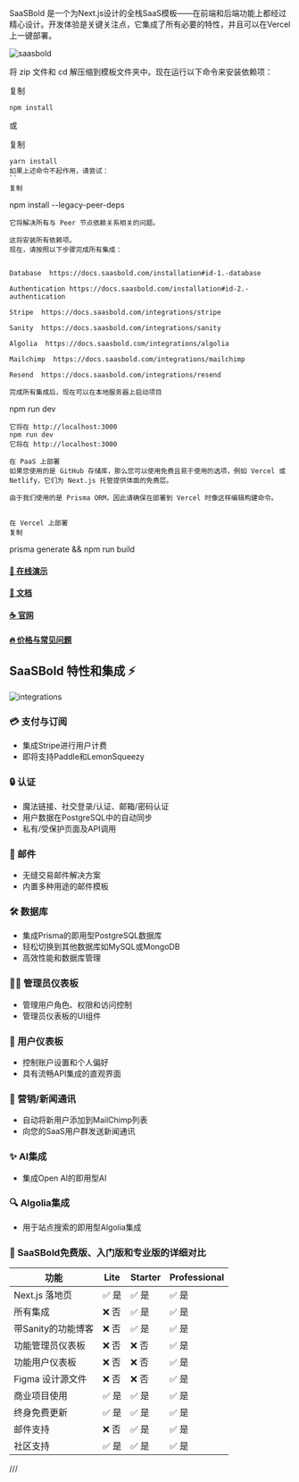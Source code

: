 SaaSBold 是一个为Next.js设计的全栈SaaS模板——在前端和后端功能上都经过精心设计。开发体验是关键关注点，它集成了所有必要的特性，并且可以在Vercel上一键部署。

![saasbold](https://github.com/SaaSBold/saasbold-lite/assets/1244883/6ff1e518-d448-4a9a-a609-fc9a67959d94)



将 zip 文件和 cd 解压缩到模板文件夹中。现在运行以下命令来安装依赖项：

复制
```
npm install
```
或

复制
```
yarn install
如果上述命令不起作用，请尝试：
``
复制
```
npm install --legacy-peer-deps
```
它将解决所有与 Peer 节点依赖关系相关的问题。

这将安装所有依赖项。
现在，请按照以下步骤完成所有集成：


Database  https://docs.saasbold.com/installation#id-1.-database

Authentication https://docs.saasbold.com/installation#id-2.-authentication

Stripe  https://docs.saasbold.com/integrations/stripe

Sanity  https://docs.saasbold.com/integrations/sanity

Algolia  https://docs.saasbold.com/integrations/algolia

Mailchimp  https://docs.saasbold.com/integrations/mailchimp

Resend  https://docs.saasbold.com/integrations/resend   

完成所有集成后，现在可以在本地服务器上启动项目
```
npm run dev
```
它将在 http://localhost:3000
npm run dev
它将在 http://localhost:3000

在 PaaS 上部署
如果您使用的是 GitHub 存储库，那么您可以使用免费且易于使用的选项，例如 Vercel 或 Netlify，它们为 Next.js 托管提供体面的免费层。

由于我们使用的是 Prisma ORM，因此请确保在部署到 Vercel 时像这样编辑构建命令。


在 Vercel 上部署
复制
```
prisma generate && npm run build


#### [🚀 在线演示](https://demo.saasbold.com/)
#### [📘 文档](https://docs.saasbold.com/)
#### [☕ 官网](https://saasbold.com/)
#### [🔥 价格与常见问题](https://saasbold.com/#pricing)


## SaaSBold 特性和集成 ⚡
![integrations](https://github.com/SaaSBold/saasbold-lite/assets/1244883/4c89006b-892d-4b78-9576-93daa6ca3696)

### 💳 支付与订阅
- 集成Stripe进行用户计费
- 即将支持Paddle和LemonSqueezy

### 🔒 认证
- 魔法链接、社交登录/认证、邮箱/密码认证
- 用户数据在PostgreSQL中的自动同步
- 私有/受保护页面及API调用

### 📧 邮件
- 无缝交易邮件解决方案
- 内置多种用途的邮件模板

### 🛠️ 数据库
- 集成Prisma的即用型PostgreSQL数据库
- 轻松切换到其他数据库如MySQL或MongoDB
- 高效性能和数据库管理

### 👩‍💼 管理员仪表板
- 管理用户角色、权限和访问控制
- 管理员仪表板的UI组件

### 👤 用户仪表板
- 控制账户设置和个人偏好
- 具有流畅API集成的直观界面

### 📰 营销/新闻通讯
- 自动将新用户添加到MailChimp列表
- 向您的SaaS用户群发送新闻通讯

### ✨ AI集成
- 集成Open AI的即用型AI

### 🔍 Algolia集成
- 用于站点搜索的即用型Algolia集成

### 🙌 SaaSBold免费版、入门版和专业版的详细对比

| 功能             | Lite | Starter | Professional |
|------------------|------|---------|--------------|
| Next.js 落地页   | ✅ 是 | ✅ 是    | ✅ 是         |
| 所有集成         | ❌ 否 | ✅ 是    | ✅ 是         |
| 带Sanity的功能博客| ❌ 否 | ✅ 是    | ✅ 是         |
| 功能管理员仪表板 | ❌ 否 | ❌ 否    | ✅ 是         |
| 功能用户仪表板   | ❌ 否 | ❌ 否    | ✅ 是         |
| Figma 设计源文件  | ❌ 否 | ❌ 否    | ✅ 是         |
| 商业项目使用     | ✅ 是 | ✅ 是    | ✅ 是         |
| 终身免费更新     | ✅ 是 | ✅ 是    | ✅ 是         |
| 邮件支持         | ❌ 否 | ✅ 是    | ✅ 是         |
| 社区支持         | ✅ 是 | ✅ 是    | ✅ 是         |
///